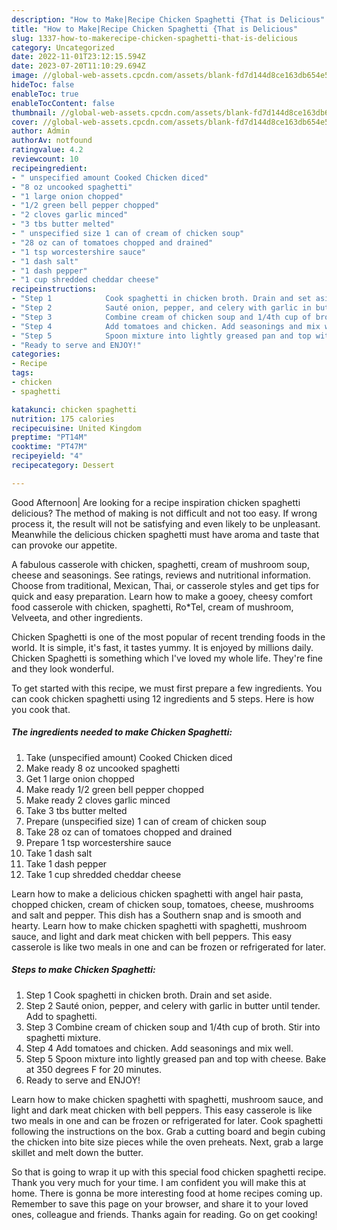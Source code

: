 ```yaml
---
description: "How to Make|Recipe Chicken Spaghetti {That is Delicious"
title: "How to Make|Recipe Chicken Spaghetti {That is Delicious"
slug: 1337-how-to-makerecipe-chicken-spaghetti-that-is-delicious
category: Uncategorized
date: 2022-11-01T23:12:15.594Z
date: 2023-07-20T11:10:29.694Z
image: //global-web-assets.cpcdn.com/assets/blank-fd7d144d8ce163db654e5a02c40b08a2775adb7897d16e4062681dc7e1b2800f.png
hideToc: false
enableToc: true
enableTocContent: false
thumbnail: //global-web-assets.cpcdn.com/assets/blank-fd7d144d8ce163db654e5a02c40b08a2775adb7897d16e4062681dc7e1b2800f.png
cover: //global-web-assets.cpcdn.com/assets/blank-fd7d144d8ce163db654e5a02c40b08a2775adb7897d16e4062681dc7e1b2800f.png
author: Admin
authorAv: notfound
ratingvalue: 4.2
reviewcount: 10
recipeingredient:
- " unspecified amount Cooked Chicken diced"
- "8 oz uncooked spaghetti"
- "1 large onion chopped"
- "1/2 green bell pepper chopped"
- "2 cloves garlic minced"
- "3 tbs butter melted"
- " unspecified size 1 can of cream of chicken soup"
- "28 oz can of tomatoes chopped and drained"
- "1 tsp worcestershire sauce"
- "1 dash salt"
- "1 dash pepper"
- "1 cup shredded cheddar cheese"
recipeinstructions:
- "Step 1            Cook spaghetti in chicken broth. Drain and set aside."
- "Step 2            Sauté onion, pepper, and celery with garlic in butter until tender. Add to spaghetti."
- "Step 3            Combine cream of chicken soup and 1/4th cup of broth. Stir into spaghetti mixture."
- "Step 4            Add tomatoes and chicken. Add seasonings and mix well."
- "Step 5            Spoon mixture into lightly greased pan and top with cheese. Bake at 350 degrees F for 20 minutes."
- "Ready to serve and ENJOY!"
categories:
- Recipe
tags:
- chicken
- spaghetti

katakunci: chicken spaghetti 
nutrition: 175 calories
recipecuisine: United Kingdom
preptime: "PT14M"
cooktime: "PT47M"
recipeyield: "4"
recipecategory: Dessert

---
```



Good Afternoon| Are looking for a recipe inspiration chicken spaghetti delicious? The method of making is not difficult and not too easy. If wrong process it, the result will not be satisfying and even likely to be unpleasant. Meanwhile the delicious chicken spaghetti must have aroma and taste that can provoke our appetite.





A fabulous casserole with chicken, spaghetti, cream of mushroom soup, cheese and seasonings. See ratings, reviews and nutritional information. Choose from traditional, Mexican, Thai, or casserole styles and get tips for quick and easy preparation. Learn how to make a gooey, cheesy comfort food casserole with chicken, spaghetti, Ro*Tel, cream of mushroom, Velveeta, and other ingredients.

Chicken Spaghetti is one of the most popular of recent trending foods in the world. It is simple, it's fast, it tastes yummy. It is enjoyed by millions daily. Chicken Spaghetti is something which I've loved my whole life. They're fine and they look wonderful.


To get started with this recipe, we must first prepare a few ingredients. You can cook chicken spaghetti using 12 ingredients and 5 steps. Here is how you cook that.

<!--inarticleads1-->

##### The ingredients needed to make Chicken Spaghetti:

1. Take  (unspecified amount) Cooked Chicken diced
1. Make ready 8 oz uncooked spaghetti
1. Get 1 large onion chopped
1. Make ready 1/2 green bell pepper chopped
1. Make ready 2 cloves garlic minced
1. Take 3 tbs butter melted
1. Prepare  (unspecified size) 1 can of cream of chicken soup
1. Take 28 oz can of tomatoes chopped and drained
1. Prepare 1 tsp worcestershire sauce
1. Take 1 dash salt
1. Take 1 dash pepper
1. Take 1 cup shredded cheddar cheese


Learn how to make a delicious chicken spaghetti with angel hair pasta, chopped chicken, cream of chicken soup, tomatoes, cheese, mushrooms and salt and pepper. This dish has a Southern snap and is smooth and hearty. Learn how to make chicken spaghetti with spaghetti, mushroom sauce, and light and dark meat chicken with bell peppers. This easy casserole is like two meals in one and can be frozen or refrigerated for later. 

<!--inarticleads2-->

##### Steps to make Chicken Spaghetti:

1. Step 1            Cook spaghetti in chicken broth. Drain and set aside.
1. Step 2            Sauté onion, pepper, and celery with garlic in butter until tender. Add to spaghetti.
1. Step 3            Combine cream of chicken soup and 1/4th cup of broth. Stir into spaghetti mixture.
1. Step 4            Add tomatoes and chicken. Add seasonings and mix well.
1. Step 5            Spoon mixture into lightly greased pan and top with cheese. Bake at 350 degrees F for 20 minutes.
1. Ready to serve and ENJOY!

Learn how to make chicken spaghetti with spaghetti, mushroom sauce, and light and dark meat chicken with bell peppers. This easy casserole is like two meals in one and can be frozen or refrigerated for later. Cook spaghetti following the instructions on the box. Grab a cutting board and begin cubing the chicken into bite size pieces while the oven preheats. Next, grab a large skillet and melt down the butter. 

So that is going to wrap it up with this special food chicken spaghetti recipe. Thank you very much for your time. I am confident you will make this at home. There is gonna be more interesting food at home recipes coming up. Remember to save this page on your browser, and share it to your loved ones, colleague and friends. Thanks again for reading. Go on get cooking!
